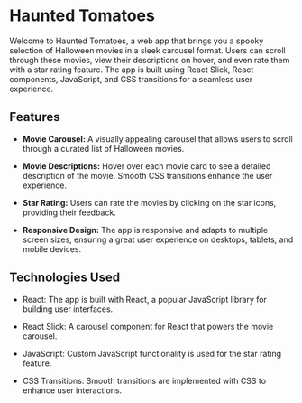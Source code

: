 # Haunted Tomatoes

Welcome to Haunted Tomatoes, a web app that brings you a spooky selection of Halloween movies in a sleek carousel format. Users can scroll through these movies, view their descriptions on hover, and even rate them with a star rating feature. The app is built using React Slick, React components, JavaScript, and CSS transitions for a seamless user experience.



## Features

- **Movie Carousel:** A visually appealing carousel that allows users to scroll through a curated list of Halloween movies.

- **Movie Descriptions:** Hover over each movie card to see a detailed description of the movie. Smooth CSS transitions enhance the user experience.

- **Star Rating:** Users can rate the movies by clicking on the star icons, providing their feedback.

- **Responsive Design:** The app is responsive and adapts to multiple screen sizes, ensuring a great user experience on desktops, tablets, and mobile devices.



## Technologies Used

- React: The app is built with React, a popular JavaScript library for building user interfaces.

- React Slick: A carousel component for React that powers the movie carousel.

- JavaScript: Custom JavaScript functionality is used for the star rating feature.

- CSS Transitions: Smooth transitions are implemented with CSS to enhance user interactions.
